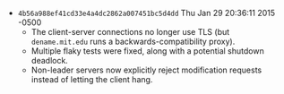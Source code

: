 - `4b56a988ef41cd33e4a4dc2862a007451bc5d4dd` Thu Jan 29 20:36:11 2015 -0500
    - The client-server connections no longer use TLS (but `dename.mit.edu` runs
	  a backwards-compatibility proxy).
    - Multiple flaky tests were fixed, along with a potential shutdown deadlock. 
	- Non-leader servers now explicitly reject modification requests instead of
	  letting the client hang.
